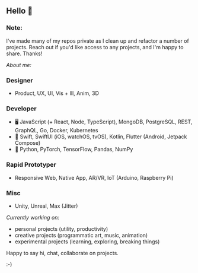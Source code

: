 ## Hello 👋

### Note:

I've made many of my repos private as I clean up and refactor a number of projects.
Reach out if you'd like access to any projects, and I'm happy to share. Thanks!

_About me:_

### Designer
- Product, UX, UI, Vis + Ill, Anim, 3D

### Developer
- 🖥️ JavaScript (+ React, Node, TypeScript), MongoDB, PostgreSQL, REST, GraphQL, Go, Docker, Kubernetes
- 📱 Swift, SwiftUI (iOS, watchOS, tvOS), Kotlin, Flutter (Android, Jetpack Compose)
- 🧠 Python, PyTorch, TensorFlow, Pandas, NumPy

### Rapid Prototyper
- Responsive Web, Native App, AR/VR, IoT (Arduino, Raspberry Pi)

### Misc
- Unity, Unreal, Max (Jitter)

_Currently working on:_

- personal projects (utility, productivity)
- creative projects (programmatic art, music, animation)
- experimental projects (learning, exploring, breaking things)

Happy to say hi, chat, collaborate on projects.

:-)

<!--
**dlsmth/dlsmth** is a ✨ _special_ ✨ repository because its `README.md` (this file) appears on your GitHub profile.

Here are some ideas to get you started:

- 🔭 I’m currently working on ...
- 🌱 I’m currently learning ...
- 👯 I’m looking to collaborate on ...
- 🤔 I’m looking for help with ...
- 💬 Ask me about ...
- 📫 How to reach me: ...
- 😄 Pronouns: ...
- ⚡ Fun fact: ...
-->
